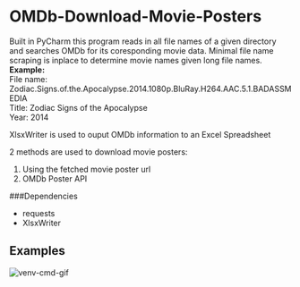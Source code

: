 # OMDb-Download-Movie-Posters

Built in PyCharm this program reads in all file names of a given directory and searches OMDb for its coresponding movie data. Minimal file name scraping is inplace to determine movie names given long file names.
<br>
<b>Example:</b>
<br>
File name: Zodiac.Signs.of.the.Apocalypse.2014.1080p.BluRay.H264.AAC.5.1.BADASSMEDIA<br>
Title: Zodiac Signs of the Apocalypse<br>
Year: 2014
<br>

XlsxWriter is used to ouput OMDb information to an Excel Spreadsheet

2 methods are used to download movie posters:
1. Using the fetched movie poster url
2. OMDb Poster API 


###Dependencies
* requests
* XlsxWriter


## Examples
![venv-cmd-gif](https://github.com/chilledwilba/OMDb-Download-Movie-Posters/blob/master/images/gif_venv_cmd.gif)


